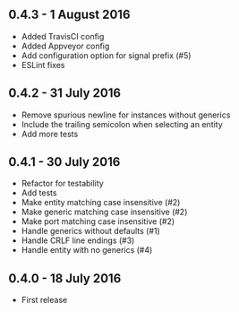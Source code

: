 ## 0.4.3 - 1 August 2016
* Added TravisCI config
* Added Appveyor config
* Add configuration option for signal prefix (#5)
* ESLint fixes

## 0.4.2 - 31 July 2016
* Remove spurious newline for instances without generics
* Include the trailing semicolon when selecting an entity
* Add more tests

## 0.4.1 - 30 July 2016
* Refactor for testability
* Add tests
* Make entity matching case insensitive (#2)
* Make generic matching case insensitive (#2)
* Make port matching case insensitive (#2)
* Handle generics without defaults (#1)
* Handle CRLF line endings (#3)
* Handle entity with no generics (#4)

## 0.4.0 - 18 July 2016
* First release
